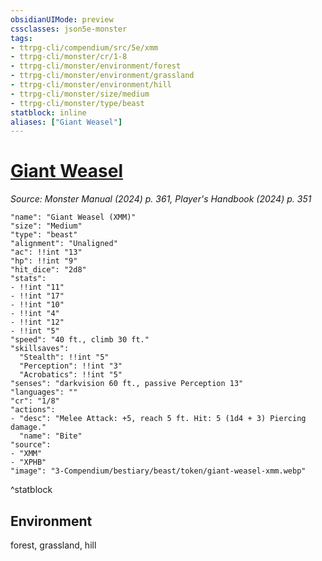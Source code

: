 ```yaml
---
obsidianUIMode: preview
cssclasses: json5e-monster
tags:
- ttrpg-cli/compendium/src/5e/xmm
- ttrpg-cli/monster/cr/1-8
- ttrpg-cli/monster/environment/forest
- ttrpg-cli/monster/environment/grassland
- ttrpg-cli/monster/environment/hill
- ttrpg-cli/monster/size/medium
- ttrpg-cli/monster/type/beast
statblock: inline
aliases: ["Giant Weasel"]
---
```

# [Giant Weasel](3-Compendium\bestiary\beast/giant-weasel-xmm.md)
*Source: Monster Manual (2024) p. 361, Player's Handbook (2024) p. 351*  

```statblock
"name": "Giant Weasel (XMM)"
"size": "Medium"
"type": "beast"
"alignment": "Unaligned"
"ac": !!int "13"
"hp": !!int "9"
"hit_dice": "2d8"
"stats":
- !!int "11"
- !!int "17"
- !!int "10"
- !!int "4"
- !!int "12"
- !!int "5"
"speed": "40 ft., climb 30 ft."
"skillsaves":
  "Stealth": !!int "5"
  "Perception": !!int "3"
  "Acrobatics": !!int "5"
"senses": "darkvision 60 ft., passive Perception 13"
"languages": ""
"cr": "1/8"
"actions":
- "desc": "Melee Attack: +5, reach 5 ft. Hit: 5 (1d4 + 3) Piercing damage."
  "name": "Bite"
"source":
- "XMM"
- "XPHB"
"image": "3-Compendium/bestiary/beast/token/giant-weasel-xmm.webp"
```
^statblock

## Environment

forest, grassland, hill
